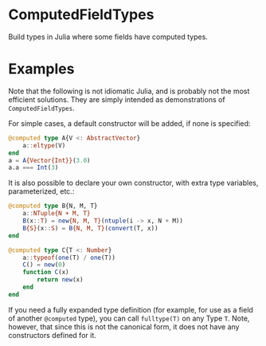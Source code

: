 # ComputedFieldTypes

Build types in Julia where some fields have computed types.

# Examples

Note that the following is not idiomatic Julia, and is probably not the most efficient solutions.
They are simply intended as demonstrations of `ComputedFieldTypes`.

For simple cases, a default constructor will be added, if none is specified:

```julia
@computed type A{V <: AbstractVector}
    a::eltype(V)
end
a = A{Vector{Int}}(3.0)
a.a === Int(3)
```

It is also possible to declare your own constructor,
with extra type variables, parameterized, etc.:

```julia
@computed type B{N, M, T}
    a::NTuple{N + M, T}
    B(x::T) = new{N, M, T}(ntuple(i -> x, N + M))
    B{S}(x::S) = B{N, M, T}(convert(T, x))
end

@computed type C{T <: Number}
    a::typeof(one(T) / one(T))
    C() = new(0)
    function C(x)
        return new(x)
    end
end
```

If you need a fully expanded type definition (for example, for use as a field of another `@computed` type),
you can call `fulltype(T)` on any Type `T`.
Note, however, that since this is not the canonical form, it does not have any constructors defined for it.
